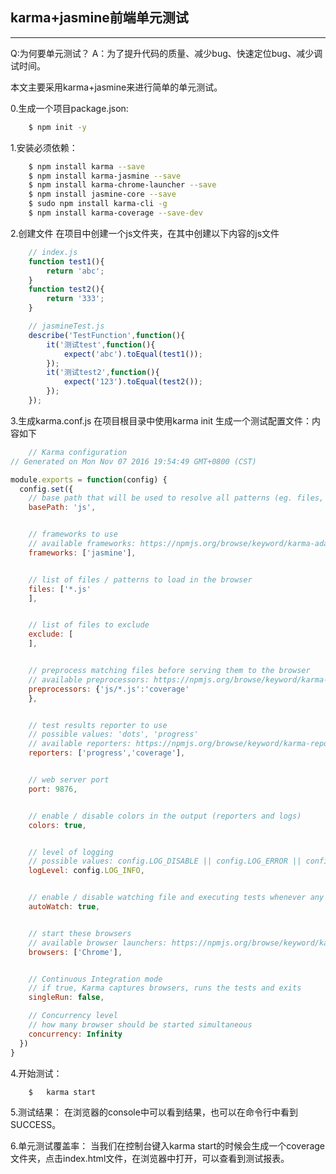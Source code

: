 ## karma+jasmine前端单元测试
---

Q:为何要单元测试？
A：为了提升代码的质量、减少bug、快速定位bug、减少调试时间。

本文主要采用karma+jasmine来进行简单的单元测试。

0.生成一个项目package.json:
```bash
	$ npm init -y
```

1.安装必须依赖：
```bash
	$ npm install karma --save
	$ npm install karma-jasmine --save
	$ npm install karma-chrome-launcher --save
	$ npm install jasmine-core --save
	$ sudo npm install karma-cli -g
	$ npm install karma-coverage --save-dev
```

2.创建文件
在项目中创建一个js文件夹，在其中创建以下内容的js文件
```javascript
	// index.js
	function test1(){
		return 'abc';
	}
	function test2(){
		return '333';
	}

	// jasmineTest.js
	describe('TestFunction',function(){
		it('测试test',function(){
			expect('abc').toEqual(test1());
		});
		it('测试test2',function(){
			expect('123').toEqual(test2());
		});
	});
```

3.生成karma.conf.js
在项目根目录中使用karma init 生成一个测试配置文件：内容如下
```javascript
	// Karma configuration
// Generated on Mon Nov 07 2016 19:54:49 GMT+0800 (CST)

module.exports = function(config) {
  config.set({
    // base path that will be used to resolve all patterns (eg. files, exclude)
    basePath: 'js',


    // frameworks to use
    // available frameworks: https://npmjs.org/browse/keyword/karma-adapter
    frameworks: ['jasmine'],


    // list of files / patterns to load in the browser
    files: ['*.js'
    ],


    // list of files to exclude
    exclude: [
    ],


    // preprocess matching files before serving them to the browser
    // available preprocessors: https://npmjs.org/browse/keyword/karma-preprocessor
    preprocessors: {'js/*.js':'coverage'
    },


    // test results reporter to use
    // possible values: 'dots', 'progress'
    // available reporters: https://npmjs.org/browse/keyword/karma-reporter
    reporters: ['progress','coverage'],


    // web server port
    port: 9876,


    // enable / disable colors in the output (reporters and logs)
    colors: true,


    // level of logging
    // possible values: config.LOG_DISABLE || config.LOG_ERROR || config.LOG_WARN || config.LOG_INFO || config.LOG_DEBUG
    logLevel: config.LOG_INFO,


    // enable / disable watching file and executing tests whenever any file changes
    autoWatch: true,


    // start these browsers
    // available browser launchers: https://npmjs.org/browse/keyword/karma-launcher
    browsers: ['Chrome'],


    // Continuous Integration mode
    // if true, Karma captures browsers, runs the tests and exits
    singleRun: false,

    // Concurrency level
    // how many browser should be started simultaneous
    concurrency: Infinity
  })
}

```

4.开始测试：
```bash
	$	karma start
```

5.测试结果：
在浏览器的console中可以看到结果，也可以在命令行中看到SUCCESS。

6.单元测试覆盖率：
当我们在控制台键入karma start的时候会生成一个coverage文件夹，点击index.html文件，在浏览器中打开，可以查看到测试报表。